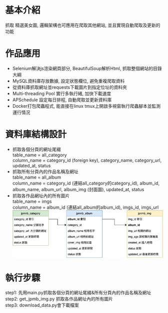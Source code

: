 # 基本介紹
抓取  精選美女圖, 邏輯架構也可應用在爬取其他網站, 並且實現自動爬取及更新的功能<br> 
# 作品應用
* Selenium解決js渲染網頁部分, BeautifulSoup解析Html, 抓取整個網站的目錄大綱 
* MySQL資料庫存放數據, 設定狀態欄位, 避免重複爬取資料
* 從資料庫抓取網址並requests下載圖片到指定位址的資料夾
* Multi-threading Pool 實行多執行緒, 加快下載速度
* APSchedule 設定每日排程, 自動爬取並更新資料庫
* Docker打包爬蟲程式, 能直接在linux tmux上開啟多視窗執行爬蟲腳本並監測運行情況   

# 資料庫結構設計  
* 抓取各個分頁的網址尾綴  
table_name = all_category  
column_name = category_id (foreign key), category_name, category_url, updated_at, status  
* 抓取所有分頁內的作品名稱及網址  
table_name = all_album  
column_name = category_id (連結all_category的category_id), album_id, album_name, album_url, album_img (封面圖), updated_at, status  
* 抓取各作品網址內的所有圖片  
table_name = imgs  
column_name = album_id (連結all_album的album_id), imgs_id, imgs_url <br>
![image](https://github.com/johnny7001/AutoCrawler-image/blob/7d6be145536604dc7c6420f3500295937356753e/db%E6%9E%B6%E6%A7%8B%E5%9C%96.jpg)

# 執行步驟

step1: 先用main.py抓取各個分頁的網址尾綴&所有分頁內的作品名稱及網址<br>
step2: get_jpmb_img.py 抓取各作品網址內的所有圖片<br>
step3: download_data.py會下載檔案  


